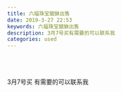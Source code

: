 ```yaml
---
title: 六福珠宝貔貅出售
date: 2019-3-27 22:53
keywords: 六福珠宝貔貅出售
description: 3月7号买有需要的可以联系我
categories: used
---
```

<td class="t_f" id="postmessage_3324468">

<br/>
<img alt="" border="0" class="zoom" data-cf-modified-50df7d3f7662a8e5198ecadd-="" file="http://www.flw.ph/data/appbyme/upload/image/201903/27/PvypUdA1r2Es.jpg" id="aimg_oYRDO" lazyloadthumb="1" onclick="" onmouseover="" src="http://www.flw.ph/data/appbyme/upload/image/201903/27/PvypUdA1r2Es.jpg"/><br/>
<br/>
<img alt="" border="0" class="zoom" data-cf-modified-50df7d3f7662a8e5198ecadd-="" file="http://www.flw.ph/data/appbyme/upload/image/201903/27/6Ln91nntOXiI.jpg" id="aimg_BtKDk" lazyloadthumb="1" onclick="" onmouseover="" src="http://www.flw.ph/data/appbyme/upload/image/201903/27/6Ln91nntOXiI.jpg"/><br/>
<br/>
<img alt="" border="0" class="zoom" data-cf-modified-50df7d3f7662a8e5198ecadd-="" file="http://www.flw.ph/data/appbyme/upload/image/201903/27/n8oCGz95cdqG.jpg" id="aimg_o4C8n" lazyloadthumb="1" onclick="" onmouseover="" src="http://www.flw.ph/data/appbyme/upload/image/201903/27/n8oCGz95cdqG.jpg"/><br/>
3月7号买 有需要的可以联系我<br/>
<img alt="" border="0" class="zoom" data-cf-modified-50df7d3f7662a8e5198ecadd-="" file="http://www.flw.ph/data/appbyme/upload/image/201903/27/rFX9vyyFmXY1.jpg" id="aimg_k5Ddy" lazyloadthumb="1" onclick="" onmouseover="" src="http://www.flw.ph/data/appbyme/upload/image/201903/27/rFX9vyyFmXY1.jpg"/><br/>
<br/>
</td>
